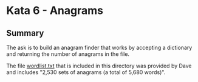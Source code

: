 # Kata 6 - Anagrams

## Summary

The ask is to build an anagram finder that works by accepting a dictionary and
returning the number of anagrams in the file.

The file [wordlist.txt](wordlist.txt) that is included in this directory was
provided by Dave and includes "2,530 sets of anagrams (a total of 5,680 words)".
